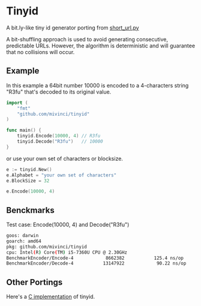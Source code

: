 # Tinyid

A bit.ly-like tiny id generator porting from [short_url.py](https://github.com/mozillazg/ShortURL/blob/master/shorturl/libs/short_url.py)

A bit-shuffling approach is used to avoid generating consecutive, predictable URLs. However, 
the algorithm is deterministic and will guarantee that no collisions will occur.

## Example

In this example a 64bit number 10000 is encoded to a 4-characters string "R3fu" that's decoded to its original value.

```go
import (
    "fmt"
    "github.com/mivinci/tinyid"
)

func main() {
    tinyid.Encode(10000, 4) // R3fu
    tinyid.Decode("R3fu")   // 10000
}
```

or use your own set of characters or blocksize.

```go
e := tinyid.New()
e.Alphabet = "your own set of characters"
e.BlockSize = 32

e.Encode(10000, 4)
```

## Benckmarks

Test case: Encode(10000, 4) and Decode("R3fu")

```bash
goos: darwin
goarch: amd64
pkg: github.com/mivinci/tinyid
cpu: Intel(R) Core(TM) i5-7360U CPU @ 2.30GHz
BenchmarkEncoder/Encode-4         	 8662382	       125.4 ns/op	       4 B/op	       1 allocs/op
BenchmarkEncoder/Decode-4         	13147922	        90.22 ns/op	       0 B/op	       0 allocs/op
```

## Other Portings

Here's a [C implementation](https://github.com/mivinci/tinyid.c) of tinyid.